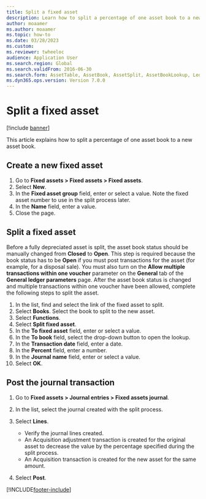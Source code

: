 ```yaml
--- 
title: Split a fixed asset
description: Learn how to split a percentage of one asset book to a new asset book, including processes for creating new fixed assets and posting journal transactions.
author: moaamer
ms.author: moaamer
ms.topic: how-to
ms.date: 03/28/2023
ms.custom:
ms.reviewer: twheeloc    
audience: Application User 
ms.search.region: Global
ms.search.validFrom: 2016-06-30
ms.search.form: AssetTable, AssetBook, AssetSplit, AssetBookLookup, LedgerJournalTable, LedgerJournalTransAsset
ms.dyn365.ops.version: Version 7.0.0 
---
```


# Split a fixed asset

[!include [banner](../../includes/banner.md)]

This article explains how to split a percentage of one asset book to a new asset book. 

## Create a new fixed asset

1. Go to **Fixed assets \> Fixed assets \> Fixed assets**.
2. Select **New**.
3. In the **Fixed asset group** field, enter or select a value. Note the fixed asset number to use in the split process later.
4. In the **Name** field, enter a value.
5. Close the page.

## Split a fixed asset

Before a fully depreciated asset is split, the asset book status should be manually changed from **Closed** to **Open**. This step is required because the book status has to be **Open** if you must post transactions for the asset (for example, for a disposal sale). You must also turn on the **Allow multiple transactions within one voucher** parameter on the **General** tab of the **General ledger parameters** page. After the asset book status is changed and multiple transactions within one voucher have been allowed, complete the following steps to split the asset.

1. In the list, find and select the link of the fixed asset to split.
2. Select **Books**. Select the book to split to the new asset.
3. Select **Functions**.
4. Select **Split fixed asset**.
5. In the **To fixed asset** field, enter or select a value.
6. In the **To book** field, select the drop-down button to open the lookup.
7. In the **Transaction date** field, enter a date.
8. In the **Percent** field, enter a number.
9. In the **Journal name** field, enter or select a value.
10. Select **OK**.

## Post the journal transaction

1. Go to **Fixed assets \> Journal entries \> Fixed assets journal**.
2. In the list, select the journal created with the split process.
3. Select **Lines**.

    - Verify the journal lines created.
    - An Acquisition adjustment transaction is created for the original asset to decrease the value by the percentage specified during the split process.
    - An Acquisition transaction is created for the new asset for the same amount.

4. Select **Post**.


[!INCLUDE[footer-include](../../../includes/footer-banner.md)]
